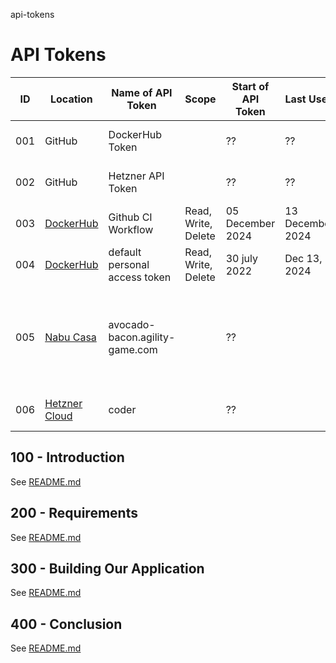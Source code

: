 api-tokens
# API Tokens

| ID | Location | Name of API Token | Scope| Start of API Token | Last Used | End of API Token | Status | Comments |
| -- | -- | -- | -- | -- | -- | -- | -- | -- |
| 001 | GitHub | DockerHub Token | | ?? | ?? | 31 December 2024 | | DOCKERHUB_TOKEN |
| 002 | GitHub | Hetzner API Token | | ?? | ?? | 31 December 2024 | | HETZNER_API_TOKEN |
| 003 | [DockerHub](https://app.docker.com) | Github CI Workflow | Read, Write, Delete | 05 December 2024 | 13 December 2024 | 05 December 2025 | Active | GITHUB_CI_WORKFLOW |
| 004 | [DockerHub](https://app.docker.com) | default personal access token | Read, Write, Delete | 30 july 2022 | Dec 13, 2024 | Never | Active | default-personal-access-token |
| 005 | [Nabu Casa]() | avocado-bacon.agility-game.com | | ?? | | 23 December 2024 | Active | 9d.....ui.nabu.casa <br/> You do not need to do anything. The certificates for your instance will renew automatically as long as your subscription is active. |
| 006 | [Hetzner Cloud](https://console.hetzner.cloud) | coder | | ?? | | 31 December 2024 | Active | |

## 100 - Introduction

See [README.md](./100/README.md)

## 200 - Requirements

See [README.md](./200/README.md)

## 300 - Building Our Application

See [README.md](./300/README.md)

## 400 - Conclusion

See [README.md](./400/README.md)
